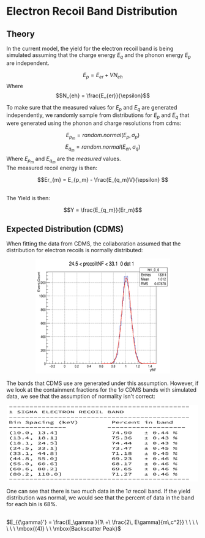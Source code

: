 # Electron Recoil Band Distribution 

## Theory 

In the current model, the yield for the electron recoil band is being simulated assuming that the charge energy $E_q$ and the phonon energy $E_p$ are independent.

$$E_p = E_{er} + VN_{eh}$$
Where 
$$N_{eh} = \frac{E_{er}}{\epsilon}$$

To make sure that the measured values for $E_p$ and $E_q$ are generated independently, we randomly sample from distributions for $E_p$ and $E_q$ that were generated using the phonon and charge resolutions from cdms:

$$E_{p_{m}} = random.normal(E_p,\sigma_p)$$
$$E_{q_{m}} = random.normal(E_{er},\sigma_q)$$
Where $E_{p_m}$ and $E_{q_m}$ are the *measured* values.
\
The measured recoil energy is then: 

$$Er_{m} = E_{p_m} - \frac{E_{q_m}V}{\epsilon} $$
 
\
The Yield is then: 

$$Y = \frac{E_{q_m}}{Er_m}$$



## Expected Distribution (CDMS)


When fitting the data from CDMS, the collaboration assumed that the distribution for electron recoils is normally distributed:

<p align = "center" >
    <img src="figures/CDMS_fit.png" width="350" height="300" >
</p>

The bands that CDMS use are generated under this assumption. However, if we look at the containment fractions for the $1\sigma$ CDMS bands with simulated data, we see that the assumption of normality isn't correct:

<p align ="center" >
    <img src="figures/ER_containment1 .png" width ="500" height="200"  >
</p>

One can see that there is two much data in the $1\sigma$ recoil band. If the yield distribution was normal, we would see that the percent of data in the band for each bin is $68\%$.

## 


$E_{{\gamma}'}  = \frac{E_\gamma }{1\ +\ \frac{2\, E\gamma}{m\,c^2}} \ \ \ \ \ \ \ \mbox{(4)} \ \ \mbox{Backscatter Peak}$